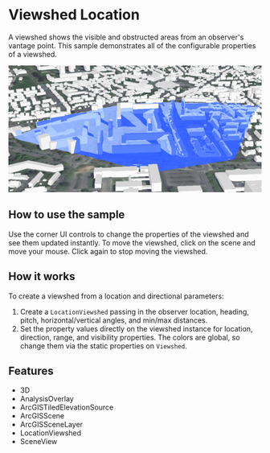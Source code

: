 <h1>Viewshed Location</h1>

<p>A viewshed shows the visible and obstructed areas from an observer's vantage point. This sample demonstrates all of the configurable properties of a viewshed.</p>

<p><img src="ViewshedLocation.png"/></p>

<h2>How to use the sample</h2>

<p>Use the corner UI controls to change the properties of the viewshed and see them updated instantly. To move the 
viewshed, click on the scene and move your mouse. Click again to stop moving the viewshed.</p>

<h2>How it works</h2>

<p>To create a viewshed from a location and directional parameters:</p>

<ol>
  <li>Create a <code>LocationViewshed</code> passing in the observer location, heading, pitch, horizontal/vertical 
  angles, and min/max distances.</li>
  <li>Set the property values directly on the viewshed instance for location, direction, range, and visibility 
  properties. The colors are global, so change them via the static properties on <code>Viewshed</code>.</li>
</ol>

<h2>Features</h2>

<ul>
  <li>3D</li>
  <li>AnalysisOverlay</li>
  <li>ArcGISTiledElevationSource</li>
  <li>ArcGISScene</li>
  <li>ArcGISSceneLayer</li>
  <li>LocationViewshed</code>
  <li>SceneView</li>
</ul>
